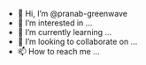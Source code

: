 - 👋 Hi, I’m @pranab-greenwave
- 👀 I’m interested in ...
- 🌱 I’m currently learning ...
- 💞️ I’m looking to collaborate on ...
- 📫 How to reach me ...

<!---
pranab-greenwave/pranab-greenwave is a ✨ special ✨ repository because its `README.md` (this file) appears on your GitHub profile.
You can click the Preview link to take a look at your changes.
--->
